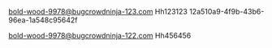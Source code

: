 bold-wood-9978@bugcrowdninja-123.com
Hh123123
12a510a9-4f9b-43b6-96ea-1a548c95642f


bold-wood-9978@bugcrowdninja-122.com
Hh456456


